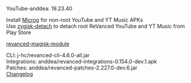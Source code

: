 YouTube-anddea: 19.23.40  

Install [Microg](https://github.com/ReVanced/GmsCore/releases) for non-root YouTube and YT Music APKs  
Use [zygisk-detach](https://github.com/j-hc/zygisk-detach) to detach root ReVanced YouTube and YT Music from Play Store  

[revanced-magisk-module](https://github.com/j-hc/revanced-magisk-module)
  
CLI: j-hc/revanced-cli-4.6.0-all.jar  
Integrations: anddea/revanced-integrations-0.154.0-dev.1.apk  
Patches: anddea/revanced-patches-2.227.0-dev.6.jar  
[Changelog](https://github.com/anddea/revanced-patches/releases/tag/v2.227.0-dev.6)  
